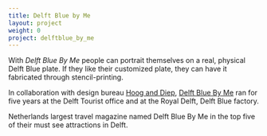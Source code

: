 ```yaml
---
title: Delft Blue by Me
layout: project
weight: 0
project: delftblue_by_me
---
```

With *Delft Blue By Me* people can portrait themselves on a real, physical Delft Blue plate. If they like their customized plate, they can have it fabricated through stencil-printing.

In collaboration with design bureau [Hoog and Diep](http://hoogendiep.nl/), [Delft Blue By Me](http://www.delftbluebyme.com) ran for five years at the Delft Tourist office and at the Royal Delft, Delft Blue factory. 

Netherlands largest travel magazine named Delft Blue By Me in the top five of their must see attractions in Delft.
